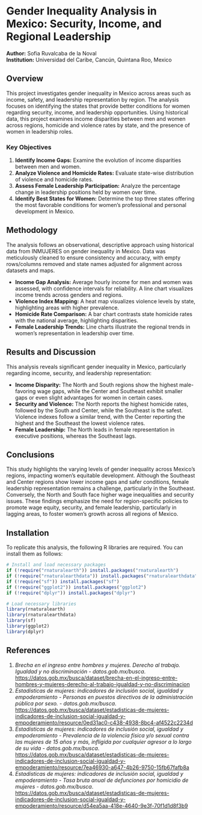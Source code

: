 # Gender Inequality Analysis in Mexico: Security, Income, and Regional Leadership

**Author:** Sofia Ruvalcaba de la Noval  
**Institution:** Universidad del Caribe, Cancún, Quintana Roo, Mexico  

## Overview

This project investigates gender inequality in Mexico across areas such as income, safety, and leadership representation by region. The analysis focuses on identifying the states that provide better conditions for women regarding security, income, and leadership opportunities. Using historical data, this project examines income disparities between men and women across regions, homicide and violence rates by state, and the presence of women in leadership roles.

### Key Objectives

1. **Identify Income Gaps:** Examine the evolution of income disparities between men and women.
2. **Analyze Violence and Homicide Rates:** Evaluate state-wise distribution of violence and homicide rates.
3. **Assess Female Leadership Participation:** Analyze the percentage change in leadership positions held by women over time.
4. **Identify Best States for Women:** Determine the top three states offering the most favorable conditions for women’s professional and personal development in Mexico.

## Methodology

The analysis follows an observational, descriptive approach using historical data from INMUJERES on gender inequality in Mexico. Data was meticulously cleaned to ensure consistency and accuracy, with empty rows/columns removed and state names adjusted for alignment across datasets and maps.

- **Income Gap Analysis:** Average hourly income for men and women was assessed, with confidence intervals for reliability. A line chart visualizes income trends across genders and regions.
- **Violence Index Mapping:** A heat map visualizes violence levels by state, highlighting areas with higher prevalence.
- **Homicide Rate Comparison:** A bar chart contrasts state homicide rates with the national average, highlighting disparities.
- **Female Leadership Trends:** Line charts illustrate the regional trends in women’s representation in leadership over time.

## Results and Discussion

This analysis reveals significant gender inequality in Mexico, particularly regarding income, security, and leadership representation:

- **Income Disparity:** The North and South regions show the highest male-favoring wage gaps, while the Center and Southeast exhibit smaller gaps or even slight advantages for women in certain cases.
- **Security and Violence:** The North reports the highest homicide rates, followed by the South and Center, while the Southeast is the safest. Violence indexes follow a similar trend, with the Center reporting the highest and the Southeast the lowest violence rates.
- **Female Leadership:** The North leads in female representation in executive positions, whereas the Southeast lags.

## Conclusions

This study highlights the varying levels of gender inequality across Mexico’s regions, impacting women’s equitable development. Although the Southeast and Center regions show lower income gaps and safer conditions, female leadership representation remains a challenge, particularly in the Southeast. Conversely, the North and South face higher wage inequalities and security issues. These findings emphasize the need for region-specific policies to promote wage equity, security, and female leadership, particularly in lagging areas, to foster women’s growth across all regions of Mexico.

## Installation

To replicate this analysis, the following R libraries are required. You can install them as follows:

```r
# Install and load necessary packages
if (!require("rnaturalearth")) install.packages("rnaturalearth")
if (!require("rnaturalearthdata")) install.packages("rnaturalearthdata")
if (!require("sf")) install.packages("sf")
if (!require("ggplot2")) install.packages("ggplot2")
if (!require("dplyr")) install.packages("dplyr")

# Load necessary libraries
library(rnaturalearth)
library(rnaturalearthdata)
library(sf)
library(ggplot2)
library(dplyr)
```
## References

1. *Brecha en el ingreso entre hombres y mujeres. Derecho al trabajo. Igualdad y no discriminación - datos.gob.mx/busca*. https://datos.gob.mx/busca/dataset/brecha-en-el-ingreso-entre-hombres-y-mujeres-derecho-al-trabajo-igualdad-y-no-discriminacion 
2. *Estadísticas de mujeres: indicadores de inclusión social, igualdad y empoderamiento - Personas en puestos directivos de la administración pública por sexo. - datos.gob.mx/busca*. https://datos.gob.mx/busca/dataset/estadisticas-de-mujeres-indicadores-de-inclusion-social-igualdad-y-empoderamiento/resource/0ed31ac0-c438-4938-8bc4-af4522c2234d 
3. *Estadísticas de mujeres: indicadores de inclusión social, igualdad y empoderamiento - Prevalencia de la violencia física y/o sexual contra las mujeres de 15 años y más, infligida por cualquier agresor a lo largo de su vida - datos.gob.mx/busca*. https://datos.gob.mx/busca/dataset/estadisticas-de-mujeres-indicadores-de-inclusion-social-igualdad-y-empoderamiento/resource/7ea46930-a647-4b26-9750-15fb67fafb8a 
4. *Estadísticas de mujeres: indicadores de inclusión social, igualdad y empoderamiento - Tasa bruta anual de defunciones por homicidio de mujeres - datos.gob.mx/busca*. https://datos.gob.mx/busca/dataset/estadisticas-de-mujeres-indicadores-de-inclusion-social-igualdad-y-empoderamiento/resource/d54ea5aa-418e-4640-9e3f-70f1d1d8f3b9 

